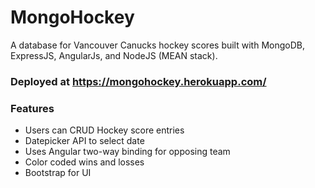 # MongoHockey
A database for Vancouver Canucks hockey scores built with MongoDB, ExpressJS, AngularJs, and NodeJS (MEAN stack).

### Deployed at https://mongohockey.herokuapp.com/

### Features 
- Users can CRUD Hockey score entries
- Datepicker API to select date
- Uses Angular two-way binding for opposing team
- Color coded wins and losses
- Bootstrap for UI
